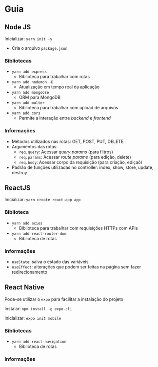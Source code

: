 # Guia

## Node JS

Inicializar: `yarn init -y`

- Cria o arquivo `package.json`

### Bibliotecas

- `yarn add express`
  - Biblioteca para trabalhar com rotas
- `yarn add nodemon -D`
  - Atualização em tempo real da aplicação
- `yarn add mongoose`
  - ORM para MongoDB
- `yarn add multer`
  - Biblioteca para trabalhar com upload de arquivos
- `yarn add cors`
  - Permite a interação entre *backend* e *frontend*

### Informações

- Métodos utilizados nas rotas: GET, POST, PUT, DELETE
- Argumentos das rotas:
  - `req.query`: Acessar *query params* (para filtros)
  - `req.params`: Acessar *route params* (para edição, delete)
  - `req.body`: Acessar corpo da requisição (para criação, ediçaõ)
- Padrão de funções utilizadas no controller: index, show, store, update, destroy

## ReactJS

Inicializar: `yarn create react-app app`

### Biblioteca

- `yarn add axios`
  - Biblioteca para trabalhar com requisições HTTPs com APIs
- `yarn add react-router-dom`
  - Biblioteca de rotas

### Informações

- `useState`: salva o estado das variáveis
- `useEffect`: alterações que podem ser feitas na página sem fazer redirecionamento

## React Native

Pode-se utilizar o `expo` para facilitar a instalação do projeto

Instalar: `npm install -g expo-cli`

Inicializar: `expo init mobile`

### Bibliotecas

- `yarn add react-navigation`
  - Biblioteca de rotas


### Informações